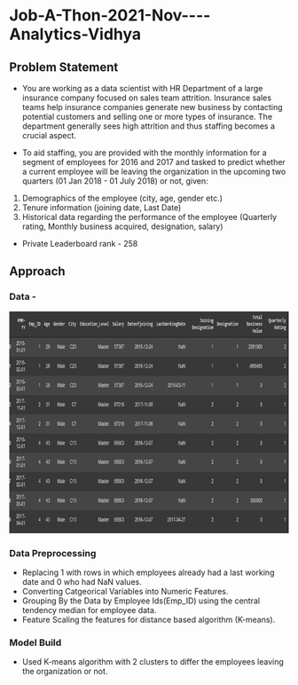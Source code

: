 # Job-A-Thon-2021-Nov----Analytics-Vidhya
## Problem Statement
* You are working as a data scientist with HR Department of a large insurance company focused on sales team attrition. Insurance sales teams help insurance companies generate new business by contacting potential customers and selling one or more types of insurance. The department generally sees high attrition and thus staffing becomes a crucial aspect.

* To aid staffing, you are provided with the monthly information for a segment of employees for 2016 and 2017 and tasked to predict whether a current employee will be leaving the organization in the upcoming two quarters (01 Jan 2018 - 01 July 2018) or not, given:
1. Demographics of the employee (city, age, gender etc.)
2. Tenure information (joining date, Last Date)
3. Historical data regarding the performance of the employee (Quarterly rating, Monthly business acquired, designation, salary)

* Private Leaderboard rank - 258

## Approach
### Data - 

<img src="https://github.com/bhatt-priyadutt/priyadutt-portfolio/blob/main/images/data_jobathon.png" width=800px height=400px />

### Data Preprocessing

* Replacing 1 with rows in which employees already had a last working date and 0 who had NaN values.
* Converting Catgeorical Variables into Numeric Features.
* Grouping By the Data by Employee Ids(Emp_ID) using the central tendency median for employee data.
* Feature Scaling the features for distance based algorithm (K-means).

### Model Build

* Used K-means algorithm with 2 clusters to differ the employees leaving the organization or not.
